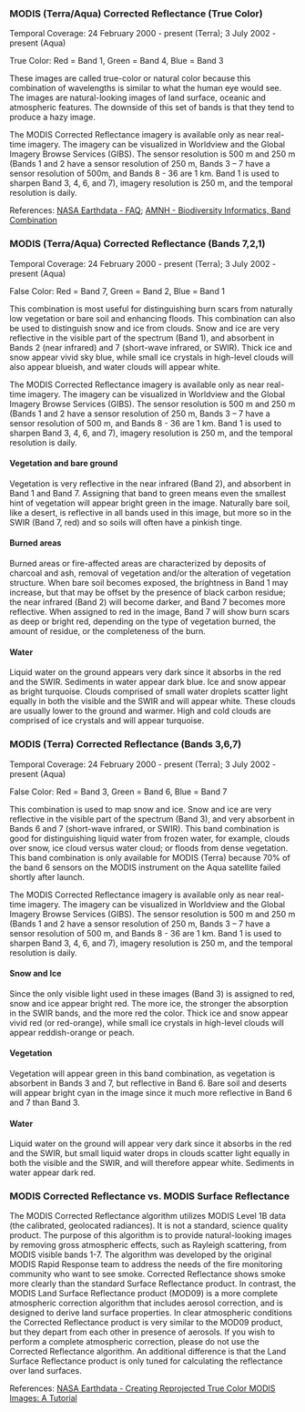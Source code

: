 ### MODIS (Terra/Aqua) Corrected Reflectance (True Color)
Temporal Coverage: 24 February 2000 - present (Terra); 3 July 2002 - present (Aqua)

True Color: Red = Band 1, Green = Band 4, Blue = Band 3

These images are called true-color or natural color because this combination of wavelengths is similar to what the human eye would see. The images are natural-looking images of land surface, oceanic and atmospheric features. The downside of this set of bands is that they tend to produce a hazy image.

The MODIS Corrected Reflectance imagery is available only as near real-time imagery. The imagery can be visualized in Worldview and the Global Imagery Browse Services (GIBS). The sensor resolution is 500 m and 250 m (Bands 1 and 2 have a sensor resolution of 250 m, Bands 3 – 7 have a sensor resolution of 500m, and Bands 8 - 36 are 1 km. Band 1 is used to sharpen Band 3, 4, 6, and 7), imagery resolution is 250 m, and the temporal resolution is daily.

References: [NASA Earthdata - FAQ](https://earthdata.nasa.gov/faq#ed-CRvsSR);
[AMNH - Biodiversity Informatics, Band Combination](http://biodiversityinformatics.amnh.org/interactives/bandcombination.php)

### MODIS (Terra/Aqua) Corrected Reflectance (Bands 7,2,1)
Temporal Coverage: 24 February 2000 - present (Terra); 3 July 2002 - present (Aqua)

False Color: Red = Band 7, Green = Band 2, Blue = Band 1

This combination is most useful for distinguishing burn scars from naturally low vegetation or bare soil and enhancing floods. This combination can also be used to distinguish snow and ice from clouds. Snow and ice are very reflective in the visible part of the spectrum (Band 1), and absorbent in Bands 2 (near infrared) and 7 (short-wave infrared, or SWIR). Thick ice and snow appear vivid sky blue, while small ice crystals in high-level clouds will also appear blueish, and water clouds will appear white.

The MODIS Corrected Reflectance imagery is available only as near real-time imagery. The imagery can be visualized in Worldview and the Global Imagery Browse Services (GIBS). The sensor resolution is 500 m and 250 m (Bands 1 and 2 have a sensor resolution of 250 m, Bands 3 – 7 have a sensor resolution of 500 m, and Bands 8 - 36 are 1 km. Band 1 is used to sharpen Band 3, 4, 6, and 7), imagery resolution is 250 m,   and the temporal resolution is daily.

#### Vegetation and bare ground
Vegetation is very reflective in the near infrared (Band 2), and absorbent in Band 1 and Band 7. Assigning that band to green means even the smallest hint of vegetation will appear bright green in the image. Naturally bare soil, like a desert, is reflective in all bands used in this image, but more so in the SWIR (Band 7, red) and so soils will often have a pinkish tinge.

#### Burned areas
Burned areas or fire-affected areas are characterized by deposits of charcoal and ash, removal of vegetation and/or the alteration of vegetation structure. When bare soil becomes exposed, the brightness in Band 1 may increase, but that may be offset by the presence of black carbon residue; the near infrared (Band 2) will become darker, and Band 7 becomes more reflective. When assigned to red in the image, Band 7 will show burn scars as deep or bright red, depending on the type of vegetation burned, the amount of residue, or the completeness of the burn.

#### Water
Liquid water on the ground appears very dark since it absorbs in the red and the SWIR. Sediments in water appear dark blue. Ice and snow appear as bright turquoise. Clouds comprised of small water droplets scatter light equally in both the visible and the SWIR and will appear white. These clouds are usually lower to the ground and warmer. High and cold clouds are comprised of ice crystals and will appear turquoise.

### MODIS (Terra) Corrected Reflectance (Bands 3,6,7)
Temporal Coverage: 24 February 2000 - present (Terra); 3 July 2002 - present (Aqua)

False Color: Red = Band 3, Green = Band 6, Blue = Band 7

This combination is used to map snow and ice. Snow and ice are very reflective in the visible part of the spectrum (Band 3), and very absorbent in Bands 6 and 7 (short-wave infrared, or SWIR). This band combination is good for distinguishing liquid water from frozen water, for example, clouds over snow, ice cloud versus water cloud; or floods from dense vegetation. This band combination is only available for MODIS (Terra) because 70% of the band 6 sensors on the MODIS instrument on the Aqua satellite failed shortly after launch.

The MODIS Corrected Reflectance imagery is available only as near real-time imagery. The imagery can be visualized in Worldview and the Global Imagery Browse Services (GIBS). The sensor resolution is 500 m and 250 m (Bands 1 and 2 have a sensor resolution of 250 m, Bands 3 – 7 have a sensor resolution of 500 m, and Bands 8 - 36 are 1 km. Band 1 is used to sharpen Band 3, 4, 6, and 7), imagery resolution is 250 m, and the temporal resolution is daily.

#### Snow and Ice
Since the only visible light used in these images (Band 3) is assigned to red, snow and ice appear bright red. The more ice, the stronger the absorption in the SWIR bands, and the more red the color. Thick ice and snow appear vivid red (or red-orange), while small ice crystals in high-level clouds will appear reddish-orange or peach.

#### Vegetation
Vegetation will appear green in this band combination, as vegetation is absorbent in Bands 3 and 7, but reflective in Band 6. Bare soil and deserts will appear bright cyan in the image since it much more reflective in Band 6 and 7 than Band 3.

#### Water
Liquid water on the ground will appear very dark since it absorbs in the red and the SWIR, but small liquid water drops in clouds scatter light equally in both the visible and the SWIR, and will therefore appear white. Sediments in water appear dark red.

### MODIS Corrected Reflectance vs. MODIS Surface Reflectance

The MODIS Corrected Reflectance algorithm utilizes MODIS Level 1B data (the calibrated, geolocated radiances). It is not a standard, science quality product. The purpose of this algorithm is to provide natural-looking images by removing gross atmospheric effects, such as Rayleigh scattering, from MODIS visible bands 1-7. The algorithm was developed by the original MODIS Rapid Response team to address the needs of the fire monitoring community who want to see smoke. Corrected Reflectance shows smoke more clearly than the standard Surface Reflectance product. In contrast, the MODIS Land Surface Reflectance product (MOD09) is a more complete atmospheric correction algorithm that includes aerosol correction, and is designed to derive land surface properties. In clear atmospheric conditions the Corrected Reflectance product is very similar to the MOD09 product, but they depart from each other in presence of aerosols. If you wish to perform a complete atmospheric correction, please do not use the Corrected Reflectance algorithm. An additional difference is that the Land Surface Reflectance product is only tuned for calculating the reflectance over land surfaces.

References: [NASA Earthdata - Creating Reprojected True Color MODIS Images: A Tutorial](https://earthdata.nasa.gov/files/MODIS_True_Color.pdf)
